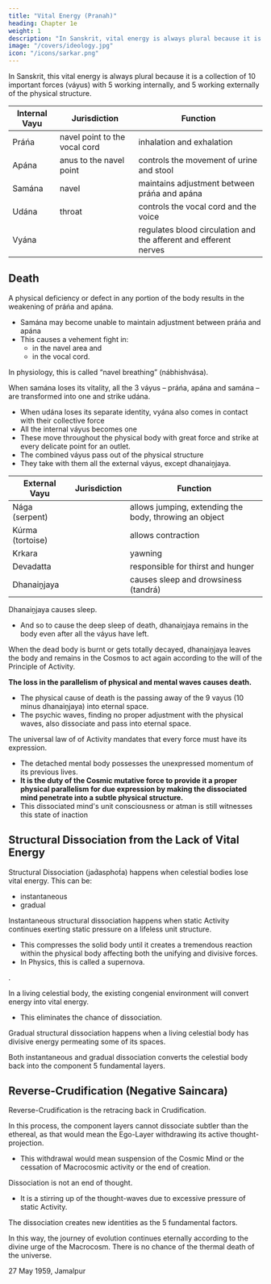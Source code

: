 ```yaml
---
title: "Vital Energy (Pranah)"
heading: Chapter 1e
weight: 1
description: "In Sanskrit, vital energy is always plural because it is a collection of 10 important forces (váyus) with 5 working internally, and 5 working externally of the physical structure"
image: "/covers/ideology.jpg"
icon: "/icons/sarkar.png"
---
```



In Sanskrit, this vital energy is always plural because it is a collection of 10 important forces (váyus) with 5 working internally, and 5 working externally of the physical structure.


Internal Vayu | Jurisdiction | Function 
--- | --- | --- 
Práńa | navel point to the vocal cord | inhalation and exhalation
Apána | <!-- páyu --> anus to the navel point | controls the movement of urine and stool
Samána | navel | maintains adjustment between práńa and apána
Udána | throat | controls the vocal cord and the voice
Vyána | | regulates blood circulation and the afferent and efferent nerves


## Death

A physical deficiency or defect in any portion of the body results in the weakening of práńa and apána.
- Samána may become unable to maintain adjustment between práńa and apána
- This causes a vehement fight in:
  - in the navel area and
  - in the vocal cord. 

In physiology, this is called “navel breathing” (nábhishvása). 

When samána loses its vitality, all the 3 váyus – práńa, apána and samána – are transformed into one and strike udána. 
- When udána loses its separate identity, vyána also comes in contact with their collective force
- All the internal váyus <!-- associated into --> becomes one
- These move throughout the physical body with great force and strike at every delicate point for an outlet. 
- The combined váyus pass out of the physical structure
- They take with them <!-- , and with their passing away from the physical structure --> all the external váyus, except dhanaiṋjaya.

External Vayu | Jurisdiction | Function 
--- | --- | --- 
Nága (serpent) | | allows jumping, extending the body, throwing an object
Kúrma (tortoise) | | allows contraction
Krkara | | yawning
Devadatta | | responsible for thirst and hunger
Dhanaiṋjaya | | causes sleep and drowsiness (tandrá)


Dhanaiṋjaya causes sleep. 
- And so to cause the deep sleep of death, dhanaiṋjaya remains in the body even after all the váyus have left.

When the dead body is burnt or gets totally decayed, dhanaiṋjaya leaves the body and remains in the Cosmos to act again according to the will of the Principle of Activity.

**The loss in the parallelism of physical and mental waves causes death.** 
- The physical cause of death is the passing away of the 9 vayus (10 minus dhanaiṋjaya) into eternal space. 
- The psychic waves, finding no proper adjustment with the physical waves, also dissociate and pass into eternal space. 

The universal law of of Activity mandates that <!--  (which it had to express according to the  Prakrti that --> every force must have its expression. 
- The detached mental body possesses the unexpressed momentum of its previous lives.
- **It is the duty of the Cosmic mutative force to provide it a proper physical parallelism for due expression by making the dissociated mind penetrate into a subtle physical structure.** 
- This dissociated mind's unit consciousness or atman is still witnesses this state of inaction

<!--  has, therefore, the witnessing entity who witnesses the mind which is in a state of inaction (or converted into karmáshaya – saḿskára, or reaction in its potentiality).
 
Since the mind exists, the mental plate exists, and the reflection of Puruśottama must remain. 
The Átman, therefore, remains associated with the jiivátman. 
The ultimate knowership, doership and base of existence lie in the átman. 
The átman is the witnessing entity without which there is no meaning of the mind working or activating the internal saḿskáras into tanmátras. 
Without the átman, the mind cannot perceive or receive the incoming quantum-perceptionstanmátras . This is why the ultimate knowership or doership lies in the átman. 
The átman witnesses the mind itself. The ultimate residence of the mind is the átman. --> 
<!-- The physical cause of death has been discussed above. Let us now see the physical cause of life. -->










## Structural Dissociation from the Lack of Vital Energy

Structural Dissociation (jad́asphot́a) happens when celestial bodies lose vital energy. This can be:
- instantaneous
- gradual


Instantaneous structural dissociation happens when static Activity <!-- Prakrti --> continues exerting static pressure<!--  or bala --> on a lifeless unit structure. 
- This compresses the solid body until it creates a tremendous reaction within the physical body affecting both the unifying and divisive forces. 
- In Physics, this is called a supernova.

<!-- Unable to express life, the  becomes more compressed. Eventually, this creates --> <!-- Consequently, a stage will come when there will be little interatomic space within . If static Prakrti exerts more pressure, there will be -->  <!-- interial and the exterial --> <!-- forces. This leads to an instantaneous structural dissociation (jad́asphot́a). -->  <!-- "" -->.

In a living celestial body, the existing congenial environment will convert energy into vital energy. <!--  cause transformation of práńa into práńáh. --> 
- This eliminates the chance of dissociation.


Gradual structural dissociation happens when a living celestial body has divisive energy <!-- práńa --> permeating some of its spaces. 


<!-- dissociation occurs gradually in some spaces of the structure, then the bursting up becomes gradual. -->

Both instantaneous and gradual dissociation converts the celestial body back into the component 5 fundamental layers.
<!-- Due to jad́asphot́a, gradual or , the component factors of the physical structure get dissociated into the  factors.  -->


## Reverse-Crudification (Negative Saincara)

Reverse-Crudification <!-- Negative saiṋcara --> is the retracing back in Crudification<!-- saiṋcara -->. 

In this process, the component layers <!-- factors --> cannot dissociate subtler than the ethereal, as that would mean the Ego-Layer withdrawing its active thought-projection. 
- This withdrawal would mean suspension of the Cosmic Mind or the cessation of Macrocosmic activity or the end of creation.<!-- , as creation itself is only a thought-projection of the Macrocosm.  -->

Dissociation is not an end of thought.
- It is a <!-- Bursting up is not a phenomenon of withdrawal, but a --> stirring up of the thought-waves due to excessive pressure of static Activity<!-- Prakrti -->.

The dissociation creates new identities as the 5 fundamental factors.

In this way, the journey of evolution continues eternally according to the divine urge of the Macrocosm. There is no chance of the thermal death of the universe.


27 May 1959, Jamalpur
